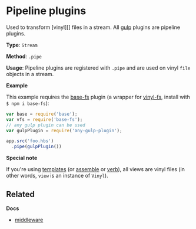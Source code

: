 # Pipeline plugins

Used to transform [vinyl][] files in a stream. All [gulp](http://gulpjs.com) plugins are pipeline plugins.

**Type**: `Stream`

**Method**: `.pipe`

**Usage**: Pipeline plugins are registered with `.pipe` and are used on vinyl `file` objects in a stream.

**Example**

This example requires the [base-fs](https://github.com/node-base/base-fs) plugin (a wrapper for [vinyl-fs](http://github.com/wearefractal/vinyl-fs), install with `$ npm i base-fs`):

```js
var base = require('base');
var vfs = require('base-fs');
// any gulp plugin can be used
var gulpPlugin = require('any-gulp-plugin');

app.src('foo.hbs')
  .pipe(gulpPlugin())
```

**Special note**

If you're using [templates](https://github.com/jonschlinkert/templates) (or [assemble](https://github.com/assemble/assemble) or [verb](https://github.com/verbose/verb)), all views are vinyl files (in other words, `view` is an instance of `Vinyl`).

## Related

**Docs**

* [middleware](middleware.md)
